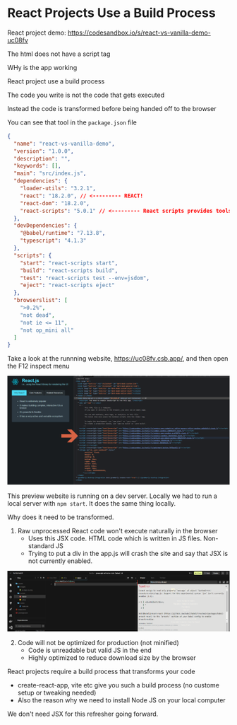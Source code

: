 # React Projects Use a Build Process

React project demo: https://codesandbox.io/s/react-vs-vanilla-demo-uc08fv

The html does not have a script tag

WHy is the app working

React project use a build process

The code you write is not the code that gets executed

Instead the code is transformed before being handed off to the browser

You can see that tool in the `package.json` file

```json
{
  "name": "react-vs-vanilla-demo",
  "version": "1.0.0",
  "description": "",
  "keywords": [],
  "main": "src/index.js",
  "dependencies": {
    "loader-utils": "3.2.1",
    "react": "18.2.0", // <--------- REACT!
    "react-dom": "18.2.0",
    "react-scripts": "5.0.1" // <--------- React scripts provides tools to transform it behind the scenes. Before the browser loades it
  },
  "devDependencies": {
    "@babel/runtime": "7.13.8",
    "typescript": "4.1.3"
  },
  "scripts": {
    "start": "react-scripts start",
    "build": "react-scripts build",
    "test": "react-scripts test --env=jsdom",
    "eject": "react-scripts eject"
  },
  "browserslist": [
    ">0.2%",
    "not dead",
    "not ie <= 11",
    "not op_mini all"
  ]
}
```

Take a look at the runnning website, https://uc08fv.csb.app/, and then open the F12 inspect menu

![react_script_inject image](https://github.com/HarrisonWelch/ReactTheCompleteGuide2023/blob/main/Screenshots/react_script_inject.png)

This preview website is running on a dev server. Locally we had to run a local server with `npm start`. It does the same thing locally.

Why does it need to be transformed.
1. Raw unprocessed React code won't execute naturally in the browser
      * Uses this JSX code. HTML code which is written in JS files. Non-standard JS
      * Trying to put a div in the app.js will crash the site and say that JSX is not currently enabled.

![jsx_not_enabled_hello image](https://github.com/HarrisonWelch/ReactTheCompleteGuide2023/blob/main/Screenshots/jsx_not_enabled_hello.png)

2. Code will not be optimized for production (not minified)
      * Code is unreadable but valid JS in the end
      * Highly optimized to reduce download size by the browser

React projects require a build process that transforms your code
* create-react-app, vite etc give you such a build process (no custome setup or tweaking needed)
* Also the reason why we need to install Node JS on your local computer

We don't need JSX for this refresher going forward.

